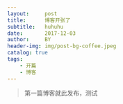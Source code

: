 ```yaml
---
layout:     post
title:      博客开张了
subtitle:   huhuhu
date:       2017-12-03
author:     BY
header-img: img/post-bg-coffee.jpeg
catalog: true
tags:
    - 开篇
    - 博客
---
```


> 第一篇博客就此发布，测试

